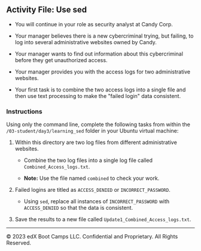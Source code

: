 ## Activity File: Use sed   
  
- You will continue in your role as security analyst at Candy Corp.

- Your manager believes there is a new cybercriminal trying, but failing, to log into several administrative websites owned by Candy.

- Your manager wants to find out information about this cybercriminal before they get unauthorized access.

- Your manager provides you with the access logs for two administrative websites.

- Your first task is to combine the two access logs into a single file and then use text processing to make the "failed login" data consistent.

### Instructions

Using only the command line, complete the following tasks from within the `/03-student/day3/learning_sed` folder in your Ubuntu virtual machine:
  
  1. Within this directory are two log files from different administrative websites. 
  
      - Combine the two log files into a single log file called `Combined_Access_logs.txt`.

      - **Note:** Use the file named `combined` to check your work. 

  2. Failed logins are titled as `ACCESS_DENIED` or `INCORRECT_PASSWORD`.

     - Using `sed`, replace all instances of `INCORRECT_PASSWORD` with `ACCESS_DENIED` so that the data is consistent.

  3. Save the results to a new file called `Update1_Combined_Access_logs.txt`. 

---

&copy; 2023 edX Boot Camps LLC. Confidential and Proprietary. All Rights Reserved.
